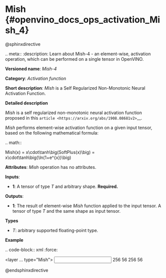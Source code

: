 # Mish {#openvino_docs_ops_activation_Mish_4}

@sphinxdirective

.. meta::
  :description: Learn about Mish-4 - an element-wise, activation operation, which 
                can be performed on a single tensor in OpenVINO.

**Versioned name**: *Mish-4*

**Category**: *Activation function*

**Short description**: *Mish* is a Self Regularized Non-Monotonic Neural Activation Function.

**Detailed description**

*Mish* is a self regularized non-monotonic neural activation function proposed in this `article <https://arxiv.org/abs/1908.08681v2>`__.

*Mish* performs element-wise activation function on a given input tensor, based on the following mathematical formula:

.. math::

   Mish(x) = x\cdot\tanh\big(SoftPlus(x)\big) = x\cdot\tanh\big(\ln(1+e^{x})\big)


**Attributes**: *Mish* operation has no attributes.

**Inputs**:

* **1**: A tensor of type *T* and arbitrary shape. **Required.**

**Outputs**:

* **1**: The result of element-wise *Mish* function applied to the input tensor. A tensor of type *T* and the same shape as input tensor.

**Types**

* *T*: arbitrary supported floating-point type.

**Example**

.. code-block:: xml
   :force:

   <layer ... type="Mish">
       <input>
           <port id="0">
               <dim>256</dim>
               <dim>56</dim>
           </port>
       </input>
       <output>
           <port id="3">
               <dim>256</dim>
               <dim>56</dim>
           </port>
       </output>
   </layer>


@endsphinxdirective

